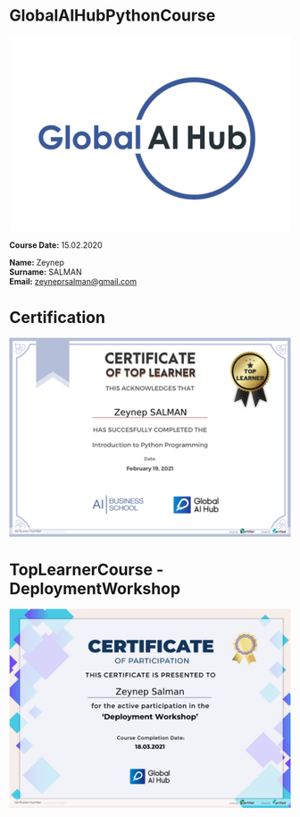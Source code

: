 # GlobalAIHubPythonCourse
<img widht="964" alt=" " src="https://github.com/zeynepsl/GlobalAIHubPythonCourse/blob/main/logo.png">

**Course Date:** 15.02.2020 

**Name:** Zeynep  
**Surname:** SALMAN  
**Email:** zeyneprsalman@gmail.com  


# Certification
<img widht="964" alt="My Certificate" src="https://github.com/zeynepsl/GlobalAIHubPythonCourse/blob/main/MyCertificate.png">

# TopLearnerCourse - DeploymentWorkshop
<img widht="964" alt="my deployment workshop certificate" src="https://github.com/zeynepsl/GlobalAIHubPythonCourse/blob/main/myDeploymentWorkshopCertificate.png">

